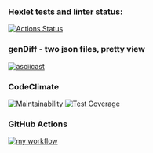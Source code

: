 ### Hexlet tests and linter status:
[![Actions Status](https://github.com/nidges/backend-project-lvl2/workflows/hexlet-check/badge.svg)](https://github.com/nidges/backend-project-lvl2/actions)

### genDiff - two json files, pretty view
[![asciicast](https://asciinema.org/a/NNS08MaudOYBwbw0YsXet4v0M.svg)](https://asciinema.org/a/NNS08MaudOYBwbw0YsXet4v0M)

### CodeClimate
[![Maintainability](https://api.codeclimate.com/v1/badges/dd3647cd07c204c32ab5/maintainability)](https://codeclimate.com/github/nidges/backend-project-lvl2/maintainability)
[![Test Coverage](https://api.codeclimate.com/v1/badges/dd3647cd07c204c32ab5/test_coverage)](https://codeclimate.com/github/nidges/backend-project-lvl2/test_coverage)

### GitHub Actions
[![my workflow](https://github.com/nidges/backend-project-lvl2/actions/workflows/my-workflow.yml/badge.svg?event=push)](https://github.com/nidges/backend-project-lvl2/actions/workflows/my-workflow.yml)